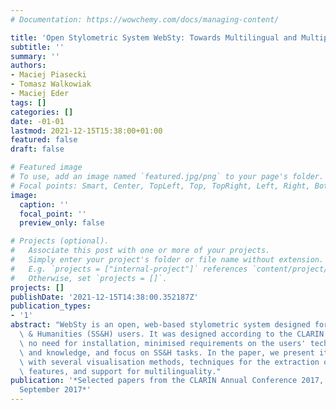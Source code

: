 ```yaml
---
# Documentation: https://wowchemy.com/docs/managing-content/

title: 'Open Stylometric System WebSty: Towards Multilingual and Multipurpose Workbench'
subtitle: ''
summary: ''
authors:
- Maciej Piasecki
- Tomasz Walkowiak
- Maciej Eder
tags: []
categories: []
date: -01-01
lastmod: 2021-12-15T15:38:00+01:00
featured: false
draft: false

# Featured image
# To use, add an image named `featured.jpg/png` to your page's folder.
# Focal points: Smart, Center, TopLeft, Top, TopRight, Left, Right, BottomLeft, Bottom, BottomRight.
image:
  caption: ''
  focal_point: ''
  preview_only: false

# Projects (optional).
#   Associate this post with one or more of your projects.
#   Simply enter your project's folder or file name without extension.
#   E.g. `projects = ["internal-project"]` references `content/project/deep-learning/index.md`.
#   Otherwise, set `projects = []`.
projects: []
publishDate: '2021-12-15T14:38:00.352187Z'
publication_types:
- '1'
abstract: "WebSty is an open, web-based stylometric system designed for Social Sciences\
  \ & Humanities (SS&H) users. It was designed according to the CLARIN philosophy:\
  \ no need for installation, minimised requirements on the users' technical skills\
  \ and knowledge, and focus on SS&H tasks. In the paper, we present its latest extension\
  \ with several visualisation methods, techniques for the extraction of characteristic\
  \ features, and support for multilinguality."
publication: '*Selected papers from the CLARIN Annual Conference 2017, Budapest, 18--20
  September 2017*'
---
```

